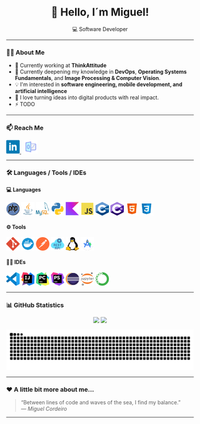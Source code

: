 <h1 align="center">👋 Hello, I´m Miguel! </h1>

<p align="center">
  💻 Software Developer
</p>

---

### 👨‍💼 About Me

- 🔭 Currently working at **ThinkAttitude**
- 🌱 Currently deepening my knowledge in **DevOps**, **Operating Systems Fundamentals**, and **Image Processing & Computer Vision**.
- 💡 I'm interested in **software engineering, mobile development, and artificial intelligence**
- 💬 I love turning ideas into digital products with real impact.
- ⚡ TODO

---

### 📫 Reach Me

<p align="left">
  <a href="https://www.linkedin.com/in/miguelandrecordeiro/" target="_blank">
    <img src="assets/icons/linkedin.svg" width="36" height="36" alt="LinkedIn" />
  </a>
  &nbsp;
  <a href="mailto:miguel.cordeiro@drawline.pt">
    <img src="assets/icons/email.svg" width="36" height="36" alt="Email" />
  </a>
</p>

---

### 🛠️ Languages / Tools / IDEs

#### 💻 Languages
<p align="left">
  <img src="assets/icons/php.svg" width="36" height="36" alt="PHP" />
  <img src="assets/icons/java.svg" width="36" height="36" alt="Java" />
  <img src="assets/icons/mysql.svg" width="36" height="36" alt="MySQL" />
  <img src="assets/icons/python.svg" width="36" height="36" alt="Python" />
  <img src="assets/icons/kotlin.svg" width="36" height="36" alt="Kotlin" />
  <img src="assets/icons/js.svg" width="36" height="36" alt="JavaScript" />
  <img src="assets/icons/cpp.svg" width="36" height="36" alt="C++" />
  <img src="assets/icons/csharp.svg" width="36" height="36" alt="C#" />
  <img src="assets/icons/html5.svg" width="36" height="36" alt="HTML5" />
  <img src="assets/icons/css3.svg" width="36" height="36" alt="CSS3" />
</p>



#### ⚙️ Tools
<p align="left">
  <!-- Git -->
  <img src="assets/icons/git.svg" width="36" height="36" alt="Git" />

  <!-- Docker -->
  <img src="assets/icons/docker.svg" width="36" height="36" alt="Docker" />

  <!-- Postman -->
  <img src="assets/icons/postman.svg" width="36" height="36" alt="Postman" />

  <!-- REST APIs -->
  <img src="assets/icons/restapi.svg" width="36" height="36" alt="REST APIs" />

  <!-- Cron / Linux -->
  <img src="assets/icons/linux.svg" width="36" height="36" alt="Linux / Cron" />

  <!-- Android Studio -->
  <img src="assets/icons/androidstudio.svg" width="36" height="36" alt="Android Studio" />
</p>


#### 🧑‍💻 IDEs
<p align="left">
  <!-- VS Code -->
  <img src="assets/icons/vscode.svg" width="36" height="36" alt="VS Code" />

  <!-- IntelliJ IDEA -->
  <img src="assets/icons/intellij.svg" width="36" height="36" alt="IntelliJ IDEA" />

  <!-- PyCharm -->
  <img src="assets/icons/pycharm.svg" width="36" height="36" alt="PyCharm" />

  <!-- PhpStorm -->
  <img src="assets/icons/phpstorm.svg" width="36" height="36" alt="PhpStorm" />

  <!-- Eclipse -->
  <img src="assets/icons/eclipse.svg" width="36" height="36" alt="Eclipse IDE" />

  <!-- Jupyter Notebook -->
  <img src="assets/icons/jupyter.svg" width="36" height="36" alt="Jupyter Notebook" />

  <!-- Anaconda -->
  <img src="assets/icons/anaconda.svg" width="36" height="36" alt="Anaconda" />
</p>



---

### 📊 GitHub Statistics

<p align="center">
  <img height="170em" src="https://github-readme-stats.vercel.app/api?username=miguelac4&show_icons=true&theme=tokyonight&hide_border=true" />
  <img height="170em" src="https://github-readme-stats.vercel.app/api/top-langs/?username=miguelac4&layout=compact&theme=tokyonight&hide_border=true" />
</p>

![Snake animation](https://github.com/miguelac4/miguelac4/blob/main/output/github-contribution-grid-snake.svg)

---

### ❤️ A little bit more about me...

> “Between lines of code and waves of the sea, I find my balance.”  
> — *Miguel Cordeiro*
---
